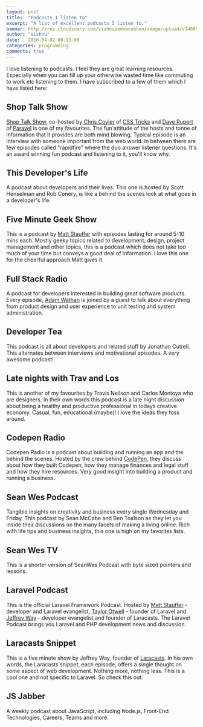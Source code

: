```yaml
---
layout: post
title:  "Podcasts I listen to"
excerpt: "A list of excellent podcasts I listen to."
banner: http://res.cloudinary.com/vishnupadmanabhan/image/upload/v1488591469/podcast.jpg
author: "Vishnu"
date:   2016-04-02 00:13:00
categories: programming
comments: true
---
```

I love listening to podcasts. I feel they are great learning resources. Especially when you can fill up your otherwise wasted time like commuting to work etc listening to them. I have subscribed to a few of them which I have listed here:

## Shop Talk Show

[Shop Talk Show](http://shoptalkshow.com), co-hosted by [Chris Coyier](http://chriscoyier.net) of [CSS Tricks](http://css-tricks.com) and [Dave Rupert](http://daverupert.com) of [Paravel](http://paravelinc.com) is one of my favourites. The fun attitude of the hosts and tonne of information that it provides are both mind blowing. Typical episode is an interview with someone important from the web world. In between there are few episodes called "rapidfire" where the duo answer listener questions. It's an award winning fun podcast and listening to it, you'll know why.

<a href="http://shoptalkshow.com" target="_blank" title="listen to podcast"><i class="fa fa-volume-up fa-2x"></i></a>

## This Developer's Life

A podcast about developers and their lives. This one is hosted by Scott Henselman and  Rob Conery, is like a behind the scenes look at what goes in a developer's life.

<a href="http://thisdeveloperslife.com/" target="_blank" title="listen to podcast"><i class="fa fa-volume-up fa-2x"></i></a>

## Five Minute Geek Show

This is a podcast by [Matt Stauffer](http://mattstauffer.co) with episodes lasting for around 5-10 mins each. Mostly geeky topics related to development, design, project management and other topics, this is a podcast which does not take too much of your time but conveys a good deal of information. I love this one for the cheerful approach Matt gives it.

<a href="http://fiveminutegeekshow.com" target="_blank" title="listen to podcast"><i class="fa fa-volume-up fa-2x"></i></a>

## Full Stack Radio

A podcast for developers interested in building great software products. Every episode, [Adam Wathan](http://adamwathan.me) is joined by a guest to talk about everything from product design and user experience to unit testing and system administration.

<a href="http://fullstackradio.com" target="_blank" title="listen to podcast"><i class="fa fa-volume-up fa-2x"></i></a>

## Developer Tea

This podcast is all about developers and related stuff by Jonathan Cutrell. This alternates between interviews and motivational episodes. A very awesome podcast!

<a href="http://developertea.com" target="_blank" title="listen to podcast"><i class="fa fa-volume-up fa-2x"></i></a>

## Late nights with Trav and Los

This is another of my favourites by Travis Neilson and Carlos Montoya who are designers. In their own words this  podcast is a late night discussion about being a healthy and productive professional in todays creative economy. Casual, fun, educational (maybe)! I love the ideas they toss around.

<a href="http://www.travandlos.com/" target="_blank" title="listen to podcast"><i class="fa fa-volume-up fa-2x"></i></a>

## Codepen Radio

Codepen Radio is a podcast about building and running an app and the behind the scenes. Hosted by the crew behind [CodePen](http://codepen.io), they discuss about how they built Codepen, how they manage finances and legal stuff and how they hire resources. Very good insight into building a product and running a business. 

<a href="https://blog.codepen.io/radio/" target="_blank" title="listen to podcast"><i class="fa fa-volume-up fa-2x"></i></a>

## Sean Wes Podcast

Tangible insights on creativity and business every single Wednesday and Friday. This podcast by Sean McCabe and Ben Toalson as they let you inside their discussions on the many facets of making a living online. Rich with life tips and business insights, this one is high on my favorites lists.

<a href="http://seanwes.com/podcast/" target="_blank" title="listen to podcast"><i class="fa fa-volume-up fa-2x"></i></a>

## Sean Wes TV

This is a shorter version of SeanWes Podcast with byte sized pointers and lessons.

<a href="http://seanwes.com/tv/" target="_blank" title="listen to podcast"><i class="fa fa-volume-up fa-2x"></i></a>

## Laravel Podcast

This is the official Laravel Framework Podcast. Hosted by [Matt Stauffer](http://mattstauffer.co) - developer and Laravel evangelist, [Taylor Otwell](http://taylorotwell.com) - founder of Laravel and [Jeffrey Way](http://laracasts.com) - developer evangelist and founder of Laracasts. The Laravel Podcast brings you Laravel and PHP development news and discussion.

<a href="http://www.laravelpodcast.com/" target="_blank" title="listen to podcast"><i class="fa fa-volume-up fa-2x"></i></a>

## Laracasts Snippet

This is a five minute show by Jeffrey Way, founder of [Laracasts](http://laracasts.com). In his own words, the Laracasts snippet, each episode, offers a single thought on some aspect of web development. Nothing more, nothing less. This is a cool one and not specific to Laravel. So check this out.

<a href="http://laracasts.audio" target="_blank" title="listen to podcast"><i class="fa fa-volume-up fa-2x"></i></a>

## JS Jabber

A weekly podcast about JavaScript, including Node.js, Front-End Technologies, Careers, Teams and more. 

<a href="https://devchat.tv/js-jabber" target="_blank" title="listen to podcast"><i class="fa fa-volume-up fa-2x"></i></a>